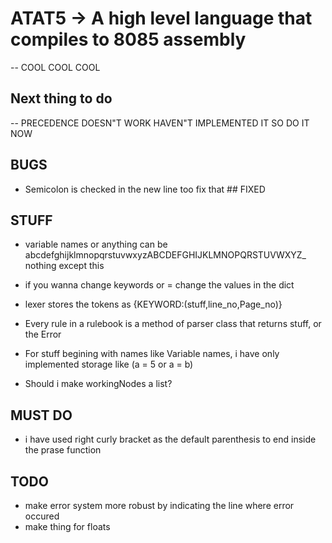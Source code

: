 # ATAT5 -> A high level language that compiles to 8085 assembly
-- COOL COOL COOL

## Next thing to do
-- PRECEDENCE DOESN"T WORK HAVEN"T IMPLEMENTED IT SO DO IT NOW

## BUGS

- Semicolon is checked in the new line too fix that ## FIXED

## STUFF
- variable names or anything can be abcdefghijklmnopqrstuvwxyzABCDEFGHIJKLMNOPQRSTUVWXYZ_ nothing except this

- if you wanna change keywords or = change the values in the dict

- lexer stores the tokens as {KEYWORD:(stuff,line_no,Page_no)}

- Every rule in a rulebook is a method of parser class that returns stuff, or the Error

- For stuff begining with names like Variable names, i have only implemented storage like (a = 5 or a = b)

- Should i make workingNodes a list?

## MUST DO
- i have used right curly bracket as the default parenthesis to end inside the prase function

## TODO
- make error system more robust by indicating the line where error occured
-   make thing for floats

